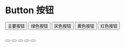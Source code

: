 # Button 按钮

  <div style="margin-bottom:20px;">
    <Button color="blue">主要按钮</Button>
    <Button color="green">绿色按钮</Button>
    <Button color="gray">灰色按钮</Button>
    <Button color="yellow">黄色按钮</Button>
    <Button color="red">红色按钮</Button>
  </div>
   <div style="margin-bottom:20px;">
    <Button color="blue" round plain icon="search" ></Button>
    <Button color="green" round plain icon="edit" ></Button>
    <Button color="gray" round plain icon="check" ></Button>
    <Button color="yellow" round plain icon="message" ></Button>
    <Button color="red" round plain icon="delete" ></Button>
  </div>